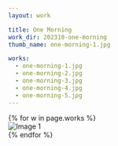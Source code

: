 ```yaml
---
layout: work

title: One Morning
work_dir: 202310-one-morning
thumb_name: one-morning-1.jpg

works:
  - one-morning-1.jpg
  - one-morning-2.jpg
  - one-morning-3.jpg
  - one-morning-4.jpg
  - one-morning-5.jpg
---
```


<div class="grid row">
    {% for w in page.works %}
    <div class="col-6 col-md-6">
        <img src="{{ site.personal_work_dir }}/{{ page.work_dir }}/{{ w }}" data-fancybox="gallery" class="img-fluid" alt="Image 1">
    </div>
    {% endfor %}
<div>
